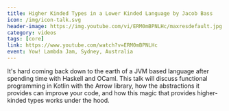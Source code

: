 ```yaml
---
title: Higher Kinded Types in a Lower Kinded Language by Jacob Bass
icon: /img/icon-talk.svg
header-image: https://img.youtube.com/vi/ERM0mBPNLHc/maxresdefault.jpg
category: videos
tags: [core]
link: https://www.youtube.com/watch?v=ERM0mBPNLHc
event: Yow! Lambda Jam, Sydney, Australia
---
```

It's hard coming back down to the earth of a JVM based language after spending time with Haskell and OCaml. This talk will discuss functional programming in Kotlin with the Arrow library, how the abstractions it provides can improve your code, and how this magic that provides higher-kinded types works under the hood.
